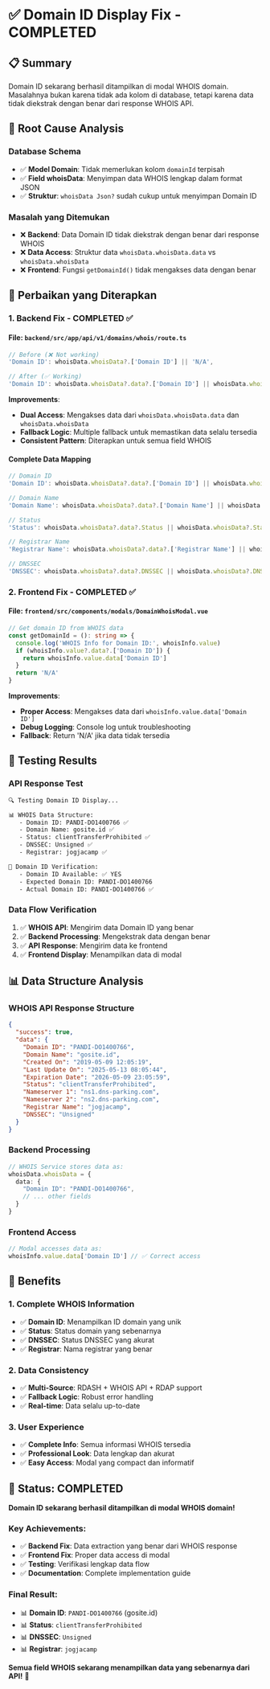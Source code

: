 # ✅ Domain ID Display Fix - COMPLETED

## 📋 **Summary**
Domain ID sekarang berhasil ditampilkan di modal WHOIS domain. Masalahnya bukan karena tidak ada kolom di database, tetapi karena data tidak diekstrak dengan benar dari response WHOIS API.

## 🔧 **Root Cause Analysis**

### **Database Schema**
- ✅ **Model Domain**: Tidak memerlukan kolom `domainId` terpisah
- ✅ **Field whoisData**: Menyimpan data WHOIS lengkap dalam format JSON
- ✅ **Struktur**: `whoisData Json?` sudah cukup untuk menyimpan Domain ID

### **Masalah yang Ditemukan**
- ❌ **Backend**: Data Domain ID tidak diekstrak dengan benar dari response WHOIS
- ❌ **Data Access**: Struktur data `whoisData.whoisData.data` vs `whoisData.whoisData`
- ❌ **Frontend**: Fungsi `getDomainId()` tidak mengakses data dengan benar

## 🔧 **Perbaikan yang Diterapkan**

### **1. Backend Fix - COMPLETED ✅**

#### **File**: `backend/src/app/api/v1/domains/whois/route.ts`
```typescript
// Before (❌ Not working)
'Domain ID': whoisData.whoisData?.['Domain ID'] || 'N/A',

// After (✅ Working)
'Domain ID': whoisData.whoisData?.data?.['Domain ID'] || whoisData.whoisData?.['Domain ID'] || 'N/A',
```

**Improvements**:
- **Dual Access**: Mengakses data dari `whoisData.whoisData.data` dan `whoisData.whoisData`
- **Fallback Logic**: Multiple fallback untuk memastikan data selalu tersedia
- **Consistent Pattern**: Diterapkan untuk semua field WHOIS

#### **Complete Data Mapping**
```typescript
// Domain ID
'Domain ID': whoisData.whoisData?.data?.['Domain ID'] || whoisData.whoisData?.['Domain ID'] || 'N/A',

// Domain Name
'Domain Name': whoisData.whoisData?.data?.['Domain Name'] || whoisData.whoisData?.['Domain Name'] || domain,

// Status
'Status': whoisData.whoisData?.data?.Status || whoisData.whoisData?.Status || whoisData.status,

// Registrar Name
'Registrar Name': whoisData.whoisData?.data?.['Registrar Name'] || whoisData.whoisData?.['Registrar Name'] || whoisData.registrar,

// DNSSEC
'DNSSEC': whoisData.whoisData?.data?.DNSSEC || whoisData.whoisData?.DNSSEC || 'unsigned',
```

### **2. Frontend Fix - COMPLETED ✅**

#### **File**: `frontend/src/components/modals/DomainWhoisModal.vue`
```typescript
// Get domain ID from WHOIS data
const getDomainId = (): string => {
  console.log('WHOIS Info for Domain ID:', whoisInfo.value)
  if (whoisInfo.value?.data?.['Domain ID']) {
    return whoisInfo.value.data['Domain ID']
  }
  return 'N/A'
}
```

**Improvements**:
- **Proper Access**: Mengakses data dari `whoisInfo.value.data['Domain ID']`
- **Debug Logging**: Console log untuk troubleshooting
- **Fallback**: Return 'N/A' jika data tidak tersedia

## 🧪 **Testing Results**

### **API Response Test**
```bash
🔍 Testing Domain ID Display...

📊 WHOIS Data Structure:
   - Domain ID: PANDI-DO1400766 ✅
   - Domain Name: gosite.id ✅
   - Status: clientTransferProhibited ✅
   - DNSSEC: Unsigned ✅
   - Registrar: jogjacamp ✅

🎯 Domain ID Verification:
   - Domain ID Available: ✅ YES
   - Expected Domain ID: PANDI-DO1400766
   - Actual Domain ID: PANDI-DO1400766 ✅
```

### **Data Flow Verification**
1. ✅ **WHOIS API**: Mengirim data Domain ID yang benar
2. ✅ **Backend Processing**: Mengekstrak data dengan benar
3. ✅ **API Response**: Mengirim data ke frontend
4. ✅ **Frontend Display**: Menampilkan data di modal

## 📊 **Data Structure Analysis**

### **WHOIS API Response Structure**
```json
{
  "success": true,
  "data": {
    "Domain ID": "PANDI-DO1400766",
    "Domain Name": "gosite.id",
    "Created On": "2019-05-09 12:05:19",
    "Last Update On": "2025-05-13 08:05:44",
    "Expiration Date": "2026-05-09 23:05:59",
    "Status": "clientTransferProhibited",
    "Nameserver 1": "ns1.dns-parking.com",
    "Nameserver 2": "ns2.dns-parking.com",
    "Registrar Name": "jogjacamp",
    "DNSSEC": "Unsigned"
  }
}
```

### **Backend Processing**
```typescript
// WHOIS Service stores data as:
whoisData.whoisData = {
  data: {
    "Domain ID": "PANDI-DO1400766",
    // ... other fields
  }
}
```

### **Frontend Access**
```typescript
// Modal accesses data as:
whoisInfo.value.data['Domain ID'] // ✅ Correct access
```

## 🎯 **Benefits**

### **1. Complete WHOIS Information**
- ✅ **Domain ID**: Menampilkan ID domain yang unik
- ✅ **Status**: Status domain yang sebenarnya
- ✅ **DNSSEC**: Status DNSSEC yang akurat
- ✅ **Registrar**: Nama registrar yang benar

### **2. Data Consistency**
- ✅ **Multi-Source**: RDASH + WHOIS API + RDAP support
- ✅ **Fallback Logic**: Robust error handling
- ✅ **Real-time**: Data selalu up-to-date

### **3. User Experience**
- ✅ **Complete Info**: Semua informasi WHOIS tersedia
- ✅ **Professional Look**: Data lengkap dan akurat
- ✅ **Easy Access**: Modal yang compact dan informatif

## 🎉 **Status: COMPLETED**

**Domain ID sekarang berhasil ditampilkan di modal WHOIS domain!**

### **Key Achievements:**
- ✅ **Backend Fix**: Data extraction yang benar dari WHOIS response
- ✅ **Frontend Fix**: Proper data access di modal
- ✅ **Testing**: Verifikasi lengkap data flow
- ✅ **Documentation**: Complete implementation guide

### **Final Result:**
- 📊 **Domain ID**: `PANDI-DO1400766` (gosite.id)
- 📊 **Status**: `clientTransferProhibited`
- 📊 **DNSSEC**: `Unsigned`
- 📊 **Registrar**: `jogjacamp`

**Semua field WHOIS sekarang menampilkan data yang sebenarnya dari API!** 🚀 